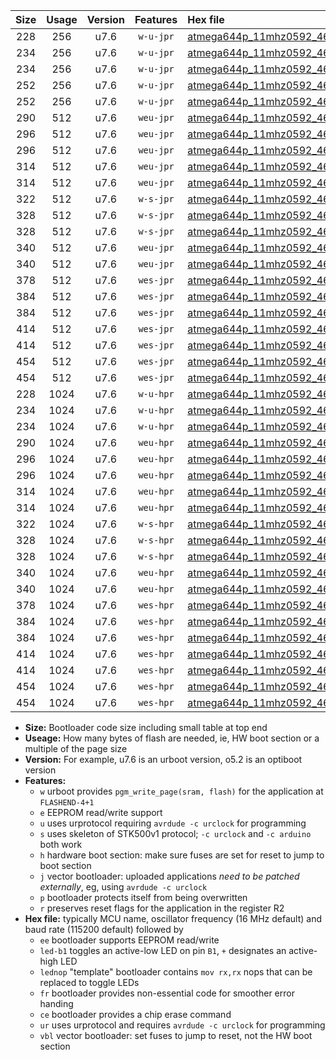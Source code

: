 |Size|Usage|Version|Features|Hex file|
|:-:|:-:|:-:|:-:|:--|
|228|256|u7.6|`w-u-jpr`|[atmega644p_11mhz0592_460800bps_ur_vbl.hex](https://raw.githubusercontent.com/stefanrueger/urboot/main/atmega644p_11mhz0592_460800bps_ur_vbl.hex)|
|234|256|u7.6|`w-u-jpr`|[atmega644p_11mhz0592_460800bps_led+b0_ur_vbl.hex](https://raw.githubusercontent.com/stefanrueger/urboot/main/atmega644p_11mhz0592_460800bps_led+b0_ur_vbl.hex)|
|234|256|u7.6|`w-u-jpr`|[atmega644p_11mhz0592_460800bps_lednop_ur_vbl.hex](https://raw.githubusercontent.com/stefanrueger/urboot/main/atmega644p_11mhz0592_460800bps_lednop_ur_vbl.hex)|
|252|256|u7.6|`w-u-jpr`|[atmega644p_11mhz0592_460800bps_led+b0_fr_ur_vbl.hex](https://raw.githubusercontent.com/stefanrueger/urboot/main/atmega644p_11mhz0592_460800bps_led+b0_fr_ur_vbl.hex)|
|252|256|u7.6|`w-u-jpr`|[atmega644p_11mhz0592_460800bps_lednop_fr_ur_vbl.hex](https://raw.githubusercontent.com/stefanrueger/urboot/main/atmega644p_11mhz0592_460800bps_lednop_fr_ur_vbl.hex)|
|290|512|u7.6|`weu-jpr`|[atmega644p_11mhz0592_460800bps_ee_ur_vbl.hex](https://raw.githubusercontent.com/stefanrueger/urboot/main/atmega644p_11mhz0592_460800bps_ee_ur_vbl.hex)|
|296|512|u7.6|`weu-jpr`|[atmega644p_11mhz0592_460800bps_ee_led+b0_ur_vbl.hex](https://raw.githubusercontent.com/stefanrueger/urboot/main/atmega644p_11mhz0592_460800bps_ee_led+b0_ur_vbl.hex)|
|296|512|u7.6|`weu-jpr`|[atmega644p_11mhz0592_460800bps_ee_lednop_ur_vbl.hex](https://raw.githubusercontent.com/stefanrueger/urboot/main/atmega644p_11mhz0592_460800bps_ee_lednop_ur_vbl.hex)|
|314|512|u7.6|`weu-jpr`|[atmega644p_11mhz0592_460800bps_ee_led+b0_fr_ur_vbl.hex](https://raw.githubusercontent.com/stefanrueger/urboot/main/atmega644p_11mhz0592_460800bps_ee_led+b0_fr_ur_vbl.hex)|
|314|512|u7.6|`weu-jpr`|[atmega644p_11mhz0592_460800bps_ee_lednop_fr_ur_vbl.hex](https://raw.githubusercontent.com/stefanrueger/urboot/main/atmega644p_11mhz0592_460800bps_ee_lednop_fr_ur_vbl.hex)|
|322|512|u7.6|`w-s-jpr`|[atmega644p_11mhz0592_460800bps_vbl.hex](https://raw.githubusercontent.com/stefanrueger/urboot/main/atmega644p_11mhz0592_460800bps_vbl.hex)|
|328|512|u7.6|`w-s-jpr`|[atmega644p_11mhz0592_460800bps_led+b0_vbl.hex](https://raw.githubusercontent.com/stefanrueger/urboot/main/atmega644p_11mhz0592_460800bps_led+b0_vbl.hex)|
|328|512|u7.6|`w-s-jpr`|[atmega644p_11mhz0592_460800bps_lednop_vbl.hex](https://raw.githubusercontent.com/stefanrueger/urboot/main/atmega644p_11mhz0592_460800bps_lednop_vbl.hex)|
|340|512|u7.6|`weu-jpr`|[atmega644p_11mhz0592_460800bps_ee_led+b0_fr_ce_ur_vbl.hex](https://raw.githubusercontent.com/stefanrueger/urboot/main/atmega644p_11mhz0592_460800bps_ee_led+b0_fr_ce_ur_vbl.hex)|
|340|512|u7.6|`weu-jpr`|[atmega644p_11mhz0592_460800bps_ee_lednop_fr_ce_ur_vbl.hex](https://raw.githubusercontent.com/stefanrueger/urboot/main/atmega644p_11mhz0592_460800bps_ee_lednop_fr_ce_ur_vbl.hex)|
|378|512|u7.6|`wes-jpr`|[atmega644p_11mhz0592_460800bps_ee_vbl.hex](https://raw.githubusercontent.com/stefanrueger/urboot/main/atmega644p_11mhz0592_460800bps_ee_vbl.hex)|
|384|512|u7.6|`wes-jpr`|[atmega644p_11mhz0592_460800bps_ee_led+b0_vbl.hex](https://raw.githubusercontent.com/stefanrueger/urboot/main/atmega644p_11mhz0592_460800bps_ee_led+b0_vbl.hex)|
|384|512|u7.6|`wes-jpr`|[atmega644p_11mhz0592_460800bps_ee_lednop_vbl.hex](https://raw.githubusercontent.com/stefanrueger/urboot/main/atmega644p_11mhz0592_460800bps_ee_lednop_vbl.hex)|
|414|512|u7.6|`wes-jpr`|[atmega644p_11mhz0592_460800bps_ee_led+b0_fr_vbl.hex](https://raw.githubusercontent.com/stefanrueger/urboot/main/atmega644p_11mhz0592_460800bps_ee_led+b0_fr_vbl.hex)|
|414|512|u7.6|`wes-jpr`|[atmega644p_11mhz0592_460800bps_ee_lednop_fr_vbl.hex](https://raw.githubusercontent.com/stefanrueger/urboot/main/atmega644p_11mhz0592_460800bps_ee_lednop_fr_vbl.hex)|
|454|512|u7.6|`wes-jpr`|[atmega644p_11mhz0592_460800bps_ee_led+b0_fr_ce_vbl.hex](https://raw.githubusercontent.com/stefanrueger/urboot/main/atmega644p_11mhz0592_460800bps_ee_led+b0_fr_ce_vbl.hex)|
|454|512|u7.6|`wes-jpr`|[atmega644p_11mhz0592_460800bps_ee_lednop_fr_ce_vbl.hex](https://raw.githubusercontent.com/stefanrueger/urboot/main/atmega644p_11mhz0592_460800bps_ee_lednop_fr_ce_vbl.hex)|
|228|1024|u7.6|`w-u-hpr`|[atmega644p_11mhz0592_460800bps_ur.hex](https://raw.githubusercontent.com/stefanrueger/urboot/main/atmega644p_11mhz0592_460800bps_ur.hex)|
|234|1024|u7.6|`w-u-hpr`|[atmega644p_11mhz0592_460800bps_led+b0_ur.hex](https://raw.githubusercontent.com/stefanrueger/urboot/main/atmega644p_11mhz0592_460800bps_led+b0_ur.hex)|
|234|1024|u7.6|`w-u-hpr`|[atmega644p_11mhz0592_460800bps_lednop_ur.hex](https://raw.githubusercontent.com/stefanrueger/urboot/main/atmega644p_11mhz0592_460800bps_lednop_ur.hex)|
|290|1024|u7.6|`weu-hpr`|[atmega644p_11mhz0592_460800bps_ee_ur.hex](https://raw.githubusercontent.com/stefanrueger/urboot/main/atmega644p_11mhz0592_460800bps_ee_ur.hex)|
|296|1024|u7.6|`weu-hpr`|[atmega644p_11mhz0592_460800bps_ee_led+b0_ur.hex](https://raw.githubusercontent.com/stefanrueger/urboot/main/atmega644p_11mhz0592_460800bps_ee_led+b0_ur.hex)|
|296|1024|u7.6|`weu-hpr`|[atmega644p_11mhz0592_460800bps_ee_lednop_ur.hex](https://raw.githubusercontent.com/stefanrueger/urboot/main/atmega644p_11mhz0592_460800bps_ee_lednop_ur.hex)|
|314|1024|u7.6|`weu-hpr`|[atmega644p_11mhz0592_460800bps_ee_led+b0_fr_ur.hex](https://raw.githubusercontent.com/stefanrueger/urboot/main/atmega644p_11mhz0592_460800bps_ee_led+b0_fr_ur.hex)|
|314|1024|u7.6|`weu-hpr`|[atmega644p_11mhz0592_460800bps_ee_lednop_fr_ur.hex](https://raw.githubusercontent.com/stefanrueger/urboot/main/atmega644p_11mhz0592_460800bps_ee_lednop_fr_ur.hex)|
|322|1024|u7.6|`w-s-hpr`|[atmega644p_11mhz0592_460800bps.hex](https://raw.githubusercontent.com/stefanrueger/urboot/main/atmega644p_11mhz0592_460800bps.hex)|
|328|1024|u7.6|`w-s-hpr`|[atmega644p_11mhz0592_460800bps_led+b0.hex](https://raw.githubusercontent.com/stefanrueger/urboot/main/atmega644p_11mhz0592_460800bps_led+b0.hex)|
|328|1024|u7.6|`w-s-hpr`|[atmega644p_11mhz0592_460800bps_lednop.hex](https://raw.githubusercontent.com/stefanrueger/urboot/main/atmega644p_11mhz0592_460800bps_lednop.hex)|
|340|1024|u7.6|`weu-hpr`|[atmega644p_11mhz0592_460800bps_ee_led+b0_fr_ce_ur.hex](https://raw.githubusercontent.com/stefanrueger/urboot/main/atmega644p_11mhz0592_460800bps_ee_led+b0_fr_ce_ur.hex)|
|340|1024|u7.6|`weu-hpr`|[atmega644p_11mhz0592_460800bps_ee_lednop_fr_ce_ur.hex](https://raw.githubusercontent.com/stefanrueger/urboot/main/atmega644p_11mhz0592_460800bps_ee_lednop_fr_ce_ur.hex)|
|378|1024|u7.6|`wes-hpr`|[atmega644p_11mhz0592_460800bps_ee.hex](https://raw.githubusercontent.com/stefanrueger/urboot/main/atmega644p_11mhz0592_460800bps_ee.hex)|
|384|1024|u7.6|`wes-hpr`|[atmega644p_11mhz0592_460800bps_ee_led+b0.hex](https://raw.githubusercontent.com/stefanrueger/urboot/main/atmega644p_11mhz0592_460800bps_ee_led+b0.hex)|
|384|1024|u7.6|`wes-hpr`|[atmega644p_11mhz0592_460800bps_ee_lednop.hex](https://raw.githubusercontent.com/stefanrueger/urboot/main/atmega644p_11mhz0592_460800bps_ee_lednop.hex)|
|414|1024|u7.6|`wes-hpr`|[atmega644p_11mhz0592_460800bps_ee_led+b0_fr.hex](https://raw.githubusercontent.com/stefanrueger/urboot/main/atmega644p_11mhz0592_460800bps_ee_led+b0_fr.hex)|
|414|1024|u7.6|`wes-hpr`|[atmega644p_11mhz0592_460800bps_ee_lednop_fr.hex](https://raw.githubusercontent.com/stefanrueger/urboot/main/atmega644p_11mhz0592_460800bps_ee_lednop_fr.hex)|
|454|1024|u7.6|`wes-hpr`|[atmega644p_11mhz0592_460800bps_ee_led+b0_fr_ce.hex](https://raw.githubusercontent.com/stefanrueger/urboot/main/atmega644p_11mhz0592_460800bps_ee_led+b0_fr_ce.hex)|
|454|1024|u7.6|`wes-hpr`|[atmega644p_11mhz0592_460800bps_ee_lednop_fr_ce.hex](https://raw.githubusercontent.com/stefanrueger/urboot/main/atmega644p_11mhz0592_460800bps_ee_lednop_fr_ce.hex)|

- **Size:** Bootloader code size including small table at top end
- **Useage:** How many bytes of flash are needed, ie, HW boot section or a multiple of the page size
- **Version:** For example, u7.6 is an urboot version, o5.2 is an optiboot version
- **Features:**
  + `w` urboot provides `pgm_write_page(sram, flash)` for the application at `FLASHEND-4+1`
  + `e` EEPROM read/write support
  + `u` uses urprotocol requiring `avrdude -c urclock` for programming
  + `s` uses skeleton of STK500v1 protocol; `-c urclock` and `-c arduino` both work
  + `h` hardware boot section: make sure fuses are set for reset to jump to boot section
  + `j` vector bootloader: uploaded applications *need to be patched externally*, eg, using `avrdude -c urclock`
  + `p` bootloader protects itself from being overwritten
  + `r` preserves reset flags for the application in the register R2
- **Hex file:** typically MCU name, oscillator frequency (16 MHz default) and baud rate (115200 default) followed by
  + `ee` bootloader supports EEPROM read/write
  + `led-b1` toggles an active-low LED on pin `B1`, `+` designates an active-high LED
  + `lednop` "template" bootloader contains `mov rx,rx` nops that can be replaced to toggle LEDs
  + `fr` bootloader provides non-essential code for smoother error handing
  + `ce` bootloader provides a chip erase command
  + `ur` uses urprotocol and requires `avrdude -c urclock` for programming
  + `vbl` vector bootloader: set fuses to jump to reset, not the HW boot section
